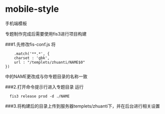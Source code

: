 # mobile-style
手机端模板

专题制作完成后需要使用fis3进行项目构建

###1.先修改fis-conf.js 将

        .match('**.*', {
        charset : 'gbk',
        url : "/templets/zhuanti/NAME$0"
    })

    
中的NAME更改成与你专题目录的名称一致

###2.打开命令提示行进入专题目录 运行

      fis3 release prod -d ./NAME

###3.将构建后的目录上传到服务器templets/zhuanti下，并在后台进行相关设置
